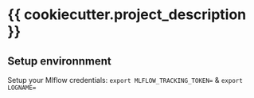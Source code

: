 # {{ cookiecutter.project_description }}

## Setup environnment

Setup your Mlflow credentials: `export MLFLOW_TRACKING_TOKEN=` & `export LOGNAME=`